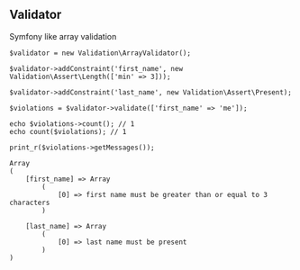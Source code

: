 ## Validator

Symfony like array validation

    $validator = new Validation\ArrayValidator();

    $validator->addConstraint('first_name', new Validation\Assert\Length(['min' => 3]));

    $validator->addConstraint('last_name', new Validation\Assert\Present);

    $violations = $validator->validate(['first_name' => 'me']);

    echo $violations->count(); // 1
    echo count($violations); // 1

    print_r($violations->getMessages());

    Array
    (
        [first_name] => Array
            (
                [0] => first name must be greater than or equal to 3 characters
            )

        [last_name] => Array
            (
                [0] => last name must be present
            )
    )
